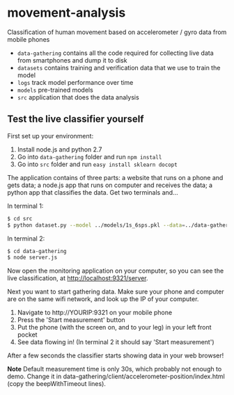 # movement-analysis

Classification of human movement based on accelerometer / gyro data from mobile phones

* `data-gathering` contains all the code required for collecting live data from smartphones and dump it to disk
* `datasets` contains training and verification data that we use to train the model
* `logs` track model performance over time
* `models` pre-trained models
* `src` application that does the data analysis

## Test the live classifier yourself

First set up your environment:

1. Install node.js and python 2.7
2. Go into `data-gathering` folder and run `npm install`
3. Go into `src` folder and run `easy install sklearn docopt`

The application contains of three parts: a website that runs on a phone and gets data; a node.js app that runs on computer and receives the data; a python app that classifies the data. Get two terminals and...

In terminal 1:

```bash
$ cd src
$ python dataset.py --model ../models/1s_6sps.pkl --data=../data-gathering/raw-data/
```

In terminal 2:

```bash
$ cd data-gathering
$ node server.js
```

Now open the monitoring application on your computer, so you can see the live classification, at [http://localhost:9321/server](http://localhost:9321/server).

Next you want to start gathering data. Make sure your phone and computer are on the same wifi network, and look up the IP of your computer. 

1. Navigate to http://YOURIP:9321 on your mobile phone
2. Press the 'Start measurement' button
3. Put the phone (with the screen on, and to your leg) in your left front pocket
4. See data flowing in! (In terminal 2 it should say 'Start measurement')

After a few seconds the classifier starts showing data in your web browser!

**Note** Default measurement time is only 30s, which probably not enough to demo. Change it in data-gathering/client/accelerometer-position/index.html (copy the beepWithTimeout lines).
